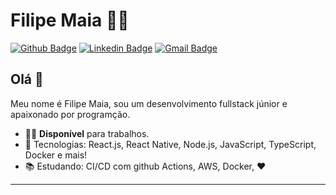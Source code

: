# Filipe Maia :man_technologist:

[![Github Badge](https://img.shields.io/badge/-Github-000?style=flat-square&logo=Github&logoColor=white&link=https://github.com/filipebsmaia)](https://github.com/filipebsmaia)
[![Linkedin Badge](https://img.shields.io/badge/-LinkedIn-blue?style=flat-square&logo=Linkedin&logoColor=white&link=https://www.linkedin.com/in/filipebsmaia/)](https://www.linkedin.com/in/filipebsmaia/)
[![Gmail Badge](https://img.shields.io/badge/-Gmail-c14438?style=flat-square&logo=Gmail&logoColor=white&link=mailto:filipebsmaia@gmail.com)](mailto:filipebsmaia@gmail.com)

## Olá 👋

Meu nome é Filipe Maia, sou um desenvolvimento fullstack júnior e apaixonado por programção.

- :office_worker: **Disponível** para trabalhos.
- :blue_heart: Tecnologias: React.js, React Native, Node.js, JavaScript, TypeScript, Docker e mais!
- :books: Estudando: CI/CD com github Actions, AWS, Docker, :heart:

<!--- > :octocat: [filipebsmaia.dev](https://filipebsmaia.dev) --->

---
